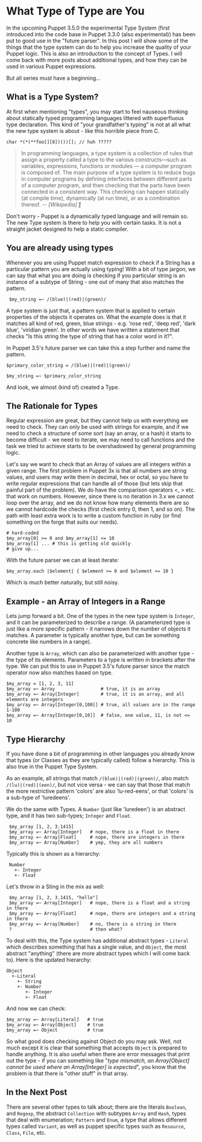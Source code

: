 What Type of Type are You
===
In the upcoming Puppet 3.5.0 the experimental Type System (first introduced into the code base
in Puppet 3.3.0 (also experimental)) has been put to good use in the "future parser". In this
post I will show some of the things that the type system can do to help you increase the
quality of your Puppet logic. This is also an introduction to the concept of Types. I will come
back with more posts about additional types, and how they can be used in various Puppet expressions.

But all series must have a beginning...

What is a Type System?
---
At first when mentioning "types", you may start to feel nauseous thinking about statically typed
programming languages littered with superfluous type declaration. This kind of "your grandfather's
typing" is not at all what the new type system is about - like this horrible piece from C.

    char *(*(**foo[][8])())[]; // huh ?????


> In programming languages, a type system is a collection of rules that assign a property called a type to the various constructs—such as variables, expressions, functions or modules — a computer program is composed of. The main purpose of a type system is to reduce bugs in computer programs by defining interfaces between different parts of a computer program, and then checking that the parts have been connected in a consistent way. This checking can happen statically (at compile time), dynamically (at run time), or as a combination thereof.
> -- <cite>[Wikipedia] [1]</cite>

[1]:http://en.wikipedia.org/wiki/Type_system

 
Don't worry - Puppet is a dynamically typed language and will remain so. The new Type
system is there to help you with certain tasks. It is not a straight jacket designed to help
a static compiler.
     
You are already using types
---
Whenever you are using Puppet match expression to check if a String has a particular pattern
you are actually using typing! With a bit of type jargon, we can say that what you are doing is checking if you particular string is an instance of a subtype of String - one out of many that also matches the pattern.

     $my_string =~ /(blue)|(red)|(green)/
     
A type system is just that, a pattern system that is applied to certain properties of
the objects it operates on. What the example does is that it matches all kind of red, green,
blue strings - e.g. 'rose red', 'deep red', 'dark blue', 'viridian green'. In other words
we have written a statement that checks "Is this string the type of string that has a color
word in it?".

In Puppet 3.5's future parser we can take this a step further and name the pattern.

    $primary_color_string = /(blue)|(red)|(green)/

    $my_string =~ $primary_color_string
    
And look, we almost (kind of) created a Type.

The Rationale for Types
---
Regular expression are great, but they cannot help us with everything we need to check. They
can only be used with strings for example, and if we need to check a structure of some sort
(say an array, or a hash) it starts to become difficult - we need to iterate, we may need to
call functions and the task we tried to achieve starts to be overshadowed by general programming
logic.

Let's say we want to check that an Array of values are all integers within a given range. The first
problem in Puppet 3x is that all numbers are string values, and users may write them in decimal,
hex or octal, so you have to write regular expressions that can handle all of those (but lets
skip that painful part of the problem). We do have the comparison operators <, > etc. that work
on numbers. However, since there is no iteration in 3.x we cannot loop over
the array, and we do not know how many elements there are so we cannot hardcode the checks (first 
check entry 0, then 1, and so on). The path with least extra work is to write a custom function in ruby (or find something on the forge that suits our needs).

    # hard-coded
    $my_array[0] >= 0 and $my_array[1] <= 10
    $my_array[1] ... # this is getting old quickly
    # give up...
    
With the future parser we can at least iterate:

    $my_array.each |$element| { $element >= 0 and $element <= 10 }
    
Which is much better naturally, but still noisy.

Example - an Array of Integers in a Range
---
Lets jump forward a bit. One of the types in the new type system is `Integer`, and it can be parameterized to describe a range. (A parameterized type is just like a more specific pattern -
it narrows down the number of objects it matches. A parameter is typically another type,
but can be something concrete like numbers in a range).

Another type is `Array`, which can also be parameterized with another type - the type of
its elements. Parameters to a type is written in brackets after the type.
We can put this to use in Puppet 3.5's future parser since the match operator now also matches based on type.

    $my_array = [1, 2, 3, 11]
    $my_array =~ Array                 # true, it is an array
    $my_array ≈~ Array[Integer]        # true, it is an array, and all elements are integers
    $my_array =~ Array[Integer[0,100]] # true, all values are in the range 1-100
    $my_array =~ Array[Integer[0,10]]  # false, one value, 11, is not <= 10
    
Type Hierarchy
---
If you have done a bit of programming in other languages you already know that types (or Classes
as they are typically called) follow a hierarchy. This is also true in the Puppet Type System.

As an example, all strings that match `/(blue)|(red)|(green)/`, also match `/(lu)|(red)|(een)/`, but
not vice versa - we can say that those that match the more restrictive pattern 'colors' are also 'lu-red-eens', or that 'colors' is a sub-type of 'luredeens'.

We do the same with Types. A `Number` (just like 'luredeen') is an abstract type, and it has
two sub-types; `Integer` and `Float`.

     $my_array [1, 2, 3.1415]
     $my_array =~ Array[Integer]   # nope, there is a float in there
     $my_array =~ Array[Float]     # nope, there are integers in there
     $my_array =~ Array[Number]    # yep, they are all numbers
     
Typically this is shown as a hierarchy:

     Number
       +- Integer
       +- Float
       
Let's throw in a Sting in the mix as well:

     $my_array [1, 2, 3.1415, "hello"]
     $my_array =~ Array[Integer]   # nope, there is a float and a string in there
     $my_array =~ Array[Float]     # nope, there are integers and a string in there
     $my_array =~ Array[Number]    # no, there is a string in there
     ?                             # then what?
     
To deal with this, the Type system has additional abstract types - `Literal` which describes
something that has a single value, and `Object`, the most abstract "anything" (there are more
abstract types which I will come back to). Here is the updated hierarchy:

    Object
      +-Literal
        +- String
        +- Number
           +- Integer
           +- Float

And now we can check:

    $my_array =~ Array[Literal]   # true
    $my_array =~ Array[Object]    # true
    $my_array =~ Object           # true
    
So what good does checking against Object do you may ask. Well, not much except it is clear
that something that accepts `Object` is prepared to handle anything. It is also useful
when there are error messages that print out the type - if you can something like
"*type mismatch, an Array[Object] cannot be used where an Array[Integer] is expected*", you know that
the problem is that there is "other stuff" in that array. 

In the Next Post
---
There are several other types to talk about; there are the literals `Boolean`, and `Regexp`, the 
abstract `Collection` with subtypes `Array` and `Hash`, types that deal with enumeration; `Pattern` 
and `Enum`, a type that allows different types called `Variant`, as well as puppet specific types such as `Resource`, `Class`, `File`, etc.
 